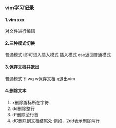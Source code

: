 ###  vim学习记录
#### 1.vim xxx
对文件进行编辑
#### 2.三种模式切换
普通模式 i即可进入插入模式
插入模式 esc返回普通模式
#### 3.保存文档并退出
普通模式下:wq w保存文档 q退出vim
#### 4.删除文本
1. x删除游标所在字符
2. dd删除整行
3. d^删除至行首
4. dG删除到文档结尾处
例如，2dd表示删除两行